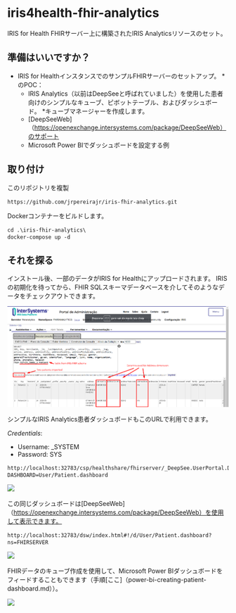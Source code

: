 # iris4health-fhir-analytics

IRIS for Health FHIRサーバー上に構築されたIRIS Analyticsリソースのセット。

## 準備はいいですか？

* IRIS for HealthインスタンスでのサンプルFHIRサーバーのセットアップ。
*のPOC：
   * IRIS Analytics（以前はDeepSeeと呼ばれていました）を使用した患者向けのシンプルなキューブ、ピボットテーブル、およびダッシュボード。
   *キューブマネージャーを作成します。
   * [DeepSeeWeb]（https://openexchange.intersystems.com/package/DeepSeeWeb）のサポート
   * Microsoft Power BIでダッシュボードを設定する例

## 取り付け

このリポジトリを複製

```
https://github.com/jrpereirajr/iris-fhir-analytics.git
```

Dockerコンテナーをビルドします。

```
cd .\iris-fhir-analytics\
docker-compose up -d
```

## それを探る

インストール後、一部のデータがIRIS for Healthにアップロードされます。 IRISの初期化を待ってから、FHIR SQLスキーマデータベースを介してそのようなデータをチェックアウトできます。

<img src="https://raw.githubusercontent.com/jrpereirajr/iris4health-fhir-analytics/master/img/Screenshot_36.png"></img>

シンプルなIRIS Analytics患者ダッシュボードもこのURLで利用できます。

*Credentials*:
 * Username: _SYSTEM
 * Password: SYS

```
http://localhost:32783/csp/healthshare/fhirserver/_DeepSee.UserPortal.DashboardViewer.zen?DASHBOARD=User/Patient.dashboard
```
<img src="https://raw.githubusercontent.com/jrpereirajr/iris-fhir-analytics/master/img/Lt94eO0NZa.gif"></img>

この同じダッシュボードは[DeepSeeWeb]（https://openexchange.intersystems.com/package/DeepSeeWeb）を使用して表示できます。

```
http://localhost:32783/dsw/index.html#!/d/User/Patient.dashboard?ns=FHIRSERVER
```
<img src="https://raw.githubusercontent.com/jrpereirajr/iris-fhir-analytics/master/img/lN0F0MSNJr.gif"></img>

FHIRデータのキューブ作成を使用して、Microsoft Power BIダッシュボードをフィードすることもできます（手順[ここ]（power-bi-creating-patient-dashboard.md））。

<img src="https://raw.githubusercontent.com/jrpereirajr/iris-fhir-analytics/master/img/xUxNmpMvvQ.gif"></img>